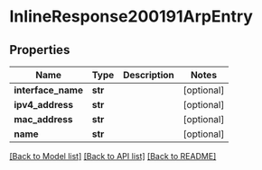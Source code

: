 # InlineResponse200191ArpEntry

## Properties
Name | Type | Description | Notes
------------ | ------------- | ------------- | -------------
**interface_name** | **str** |  | [optional] 
**ipv4_address** | **str** |  | [optional] 
**mac_address** | **str** |  | [optional] 
**name** | **str** |  | [optional] 

[[Back to Model list]](../README.md#documentation-for-models) [[Back to API list]](../README.md#documentation-for-api-endpoints) [[Back to README]](../README.md)

